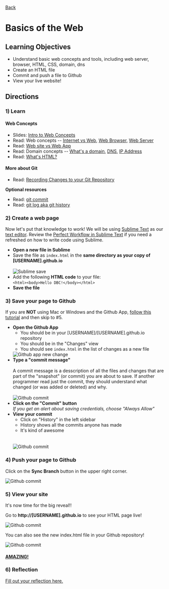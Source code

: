 [Back](README.md)

# Basics of the Web

## Learning Objectives

* Understand basic web concepts and tools, including web server, browser, HTML, CSS, domain, dns
* Create an HTML file
* Commit and push a file to Github
* View your live website!

## Directions

### 1) Learn

#### Web Concepts

* Slides: [Intro to Web Concepts](http://girldevelopit.com/assets/web-concepts/index.html#/)
* Read: Web concepts -- [Internet vs Web](http://skillcrush.com/2012/08/19/the-internet-vs-the-web/), [Web Browser](http://skillcrush.com/2012/10/01/web-browsers/), [Web Server](http://skillcrush.com/2012/07/03/web-server-2/)
* Read: [Web site vs Web App](http://skillcrush.com/2013/03/28/websites-vs-web-applications/)
* Read: Domain concepts -- [What's a domain](http://skillcrush.com/2012/11/01/domain-2/), [DNS](http://skillcrush.com/2012/04/24/dns/), [IP Address](http://skillcrush.com/2012/07/03/ip-address-2/)
* Read: [What's HTML?](http://skillcrush.com/2012/04/02/html/)

#### More about Git

* Read: [Recording Changes to your Git Repository](http://git-scm.com/book/en/Git-Basics-Recording-Changes-to-the-Repository)

**Optional resources**

* Read: [git commit](https://www.atlassian.com/git/tutorial/git-basics#!commit)
* Read: [git log aka git history](https://www.atlassian.com/git/tutorial/git-basics#!log)



### 2) Create a web page

Now let's put that knowledge to work!  We will be using [Sublime Text](http://www.sublimetext.com/) as our [text editor](http://skillcrush.com/2012/09/10/text-editor/).  Review the [Perfect Workflow in Sublime Text](http://code.tutsplus.com/articles/perfect-workflow-in-sublime-text-free-course--net-27293) if you need a refreshed on how to write code using Sublime.

* **Open a new file in Sublime**
* Save the file as `index.html` in the **same directory as your copy of [USERNAME].github.io**<br /><br />![Sublime save](https://raw.github.com/Devbootcamp/phase_0_unit_1/master/week_1/get_started/imgs/sublime-save.jpg)
* Add the following **HTML code** to your file:<br />`<html><body>Hello DBC!</body></html>`
* **Save the file**

### 3) Save your page to Github

If you are **NOT** using Mac or Windows and the Github App, [follow this tutorial](http://readwrite.com/2013/10/02/github-for-beginners-part-2#awesm=~oxToOt4ihQmVCP) and then skip to #5.

* **Open the Github App**<ul><li>You should be in your [USERNAME]/[USERNAME].github.io repository</li><li>You should be in the "Changes" view</li><li>You should see `index.html` in the list of changes as a new file</li></ul>![Github app new change](https://raw.github.com/Devbootcamp/phase_0_unit_1/master/week_1/get_started/imgs/github-app-2_save-1.jpg)
* **Type a "commit message"**<br><br>A commit message is a desscription of all the files and changes that are part of the "snapshot" (or commit) you are about to save.  If another programmer read just the commit, they should understand what changed (or was added or deleted) and why.<br><br>![Github commit](https://raw.github.com/Devbootcamp/phase_0_unit_1/master/week_1/get_started/imgs/github-app-2_save-2.jpg)
* **Click on the "Commit" button**<br>*If you get an alert about saving credentials, choose "Always Allow"*
* **View your commit**<ul><li>Click on "History" in the left sidebar</li><li>History shows all the commits anyone has made</li><li>It's kind of awesome</li></ul><br><br>![Github commit](https://raw.github.com/Devbootcamp/phase_0_unit_1/master/week_1/get_started/imgs/github-app-2_save-3.jpg)


### 4) Push your page to Github

Click on the **Sync Branch** button in the upper right corner.

![Github commit](https://raw.github.com/Devbootcamp/phase_0_unit_1/master/week_1/get_started/imgs/github-app-3_push.jpg)

### 5) View your site

It's now time for the big reveal!! 

Go to **http://[USERNAME].github.io** to see your HTML page live!

![Github commit](https://raw.github.com/Devbootcamp/phase_0_unit_1/master/week_1/get_started/imgs/github-page1.jpg)

You can also see the new index.html file in your Github repository!

![Github commit](https://raw.github.com/Devbootcamp/phase_0_unit_1/master/week_1/get_started/imgs/github-page2.jpg)


#### [AMAZING!](http://www.youtube.com/watch?v=ewfIvKbuRUg)

### 6) Reflection

[Fill out your reflection here.](reflection.md)




